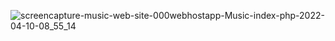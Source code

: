 ![screencapture-music-web-site-000webhostapp-Music-index-php-2022-04-10-08_55_14](https://user-images.githubusercontent.com/82975802/162601428-7f2f12bd-c682-4f9a-9f0e-60fcf34cdfaa.png)
